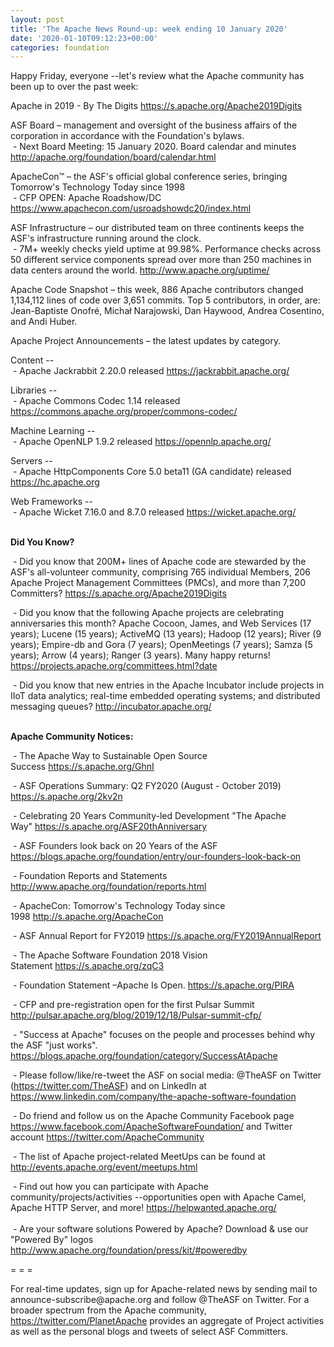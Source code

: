 ```yaml
---
layout: post
title: 'The Apache News Round-up: week ending 10 January 2020'
date: '2020-01-10T09:12:23+00:00'
categories: foundation
---
```

<p class="entryContent">Happy Friday, everyone --let's review what the Apache community has been up to over the past week:</p> 
  <p>Apache in 2019 - By The Digits <a href="https://s.apache.org/Apache2019Digits">https://s.apache.org/Apache2019Digits</a> <br /></p> 
  <p> </p> 
  <p class="entryContent">ASF Board – management and oversight of the business affairs of the corporation in accordance with the Foundation's bylaws.<br />&nbsp;- Next Board Meeting: 15 January 2020. Board calendar and minutes <a href="http://apache.org/foundation/board/calendar.html">http://apache.org/foundation/board/calendar.html</a></p> 
  <p>ApacheCon™ – the ASF's official global conference series, bringing Tomorrow's Technology Today since 1998<br />&nbsp;- CFP OPEN: Apache Roadshow/DC <a href="https://www.apachecon.com/usroadshowdc20/index.html">https://www.apachecon.com/usroadshowdc20/index.html</a></p> 
  <p>ASF Infrastructure – our distributed team on three continents keeps the ASF's infrastructure running around the clock.<br />&nbsp;-
 7M+ weekly checks yield uptime at 99.98%. Performance checks across 50 
different service components spread over more than 250 machines in data 
centers around the world.&nbsp;<a href="http://www.apache.org/uptime/">http://www.apache.org/uptime/</a></p> 
  <p>Apache Code Snapshot – this week, 886 Apache contributors changed 1,134,112 lines of code over 3,651 commits. Top 5 contributors, in order, are: Jean-Baptiste Onofré, Michał Narajowski, Dan Haywood, Andrea Cosentino, and Andi Huber. &nbsp; &nbsp; &nbsp; &nbsp; &nbsp;&nbsp; <br /></p>Apache Project Announcements&nbsp;– the latest updates by category.<br /> 
  <p>Content --<br />&nbsp;- Apache Jackrabbit 2.20.0 released <a href="https://jackrabbit.apache.org/">https://jackrabbit.apache.org/</a><br /></p> 
  <p>Libraries --<br />&nbsp;- Apache Commons Codec 1.14 released <a href="https://commons.apache.org/proper/commons-codec/">https://commons.apache.org/proper/commons-codec/</a> <br /></p> 
  <p><span class="il">Machine Learning</span> --<br />&nbsp;- Apache <span class="il">OpenNLP 1.9.2 released <a href="https://opennlp.apache.org">https://opennlp.apache.org/ <br /></a></span></p> <strong> 
    <p><span style="font-weight: normal;">Servers --<br />
&nbsp;- Apache <span class="il">HttpComponents Core 5.0 beta11 (GA candidate)</span> released <a href="https://hc.apache.org" rel="noreferrer" target="_blank" data-saferedirecturl="https://www.google.com/url?q=http://hc.apache.org&amp;source=gmail&amp;ust=1578733630557000&amp;usg=AFQjCNGK3Kcwu0xxKw-5AsvgT4g8_vg07g">https://hc.apache.org</a></span></p> 
    <p><span style="font-weight: normal;">Web Frameworks --<br />&nbsp;- Apache Wicket 7.16.0 and 8.7.0 released <a href="https://wicket.apache.org">https://wicket.apache.org/</a> </span><br /></p></strong> 
  <p><strong><br />Did You Know?</strong></p> 
  <p>&nbsp;- Did you know that 200M+ lines of Apache code are stewarded by 
the ASF's all-volunteer community, comprising 765 individual Members, 
206 Apache Project Management Committees (PMCs), and more than 7,200 
Committers? <a href="https://s.apache.org/Apache2019Digits">https://s.apache.org/Apache2019Digits</a></p> 
  <p>&nbsp;- Did you know that the following Apache projects are celebrating anniversaries this month? Apache Cocoon, James, and Web Services (17 years);&nbsp;Lucene (15 years); ActiveMQ (13 years); Hadoop (12 years); River (9 years); Empire-db and Gora (7 years); OpenMeetings (7 years); Samza (5 years); Arrow (4 years); Ranger (3 years). Many happy returns! <a href="https://projects.apache.org/committees.html?date">https://projects.apache.org/committees.html?date</a></p> 
  <p>&nbsp;- Did you know that new entries in the Apache Incubator include projects in IIoT data analytics; real-time embedded operating systems; and distributed messaging queues? <a href="http://incubator.apache.org/">http://incubator.apache.org/</a></p> 
  <p><strong><br />Apache Community Notices:</strong></p> 
  <p>&nbsp;- The Apache Way to Sustainable Open Source Success&nbsp;<a href="https://s.apache.org/GhnI">https://s.apache.org/GhnI</a></p> 
  <p>&nbsp;- ASF Operations Summary: Q2 FY2020 (August - October 2019) <a href="https://s.apache.org/2kv2n">https://s.apache.org/2kv2n</a></p> 
  <p>&nbsp;- Celebrating 20 Years Community-led Development &quot;The Apache Way&quot;&nbsp;<a href="https://s.apache.org/ASF20thAnniversary">https://s.apache.org/ASF20thAnniversary</a></p> 
  <p>&nbsp;- ASF Founders look back on 20 Years of the ASF <a href="https://blogs.apache.org/foundation/entry/our-founders-look-back-on">https://blogs.apache.org/foundation/entry/our-founders-look-back-on</a></p> 
  <p>&nbsp;- Foundation Reports and Statements <a href="http://www.apache.org/foundation/reports.html">http://www.apache.org/foundation/reports.html</a></p> 
  <p>&nbsp;- ApacheCon: Tomorrow's Technology Today since 1998&nbsp;<a href="http://s.apache.org/ApacheCon">http://s.apache.org/ApacheCon</a></p> 
  <p>&nbsp;- ASF Annual Report for FY2019&nbsp;<a href="https://s.apache.org/FY2019AnnualReport">https://s.apache.org/FY2019AnnualReport</a></p> 
  <p>&nbsp;- The Apache Software Foundation 2018 Vision Statement&nbsp;<a href="https://s.apache.org/zqC3">https://s.apache.org/zqC3</a></p> 
  <p>&nbsp;- Foundation Statement –Apache Is Open.&nbsp;<a href="https://s.apache.org/PIRA">https://s.apache.org/PIRA</a></p> 
  <p>&nbsp;- CFP and pre-registration open for the first Pulsar Summit <a href="http://pulsar.apache.org/blog/2019/12/18/Pulsar-summit-cfp/">http://pulsar.apache.org/blog/2019/12/18/Pulsar-summit-cfp/</a> </p> 
  <div> 
    <p>&nbsp;- &quot;Success at Apache&quot; focuses on the people and processes behind why the ASF &quot;just works&quot;. <a href="https://blogs.apache.org/foundation/category/SuccessAtApache">https://blogs.apache.org/foundation/category/SuccessAtApache</a></p> 
  </div> 
  <div> 
    <p>&nbsp;- Please follow/like/re-tweet the ASF on social media: @TheASF on Twitter (<a href="https://twitter.com/TheASF">https://twitter.com/TheASF</a>) and on LinkedIn at <a href="https://www.linkedin.com/company/the-apache-software-foundation">https://www.linkedin.com/company/the-apache-software-foundation</a></p> 
    <p>&nbsp;- Do friend and follow us on the Apache Community Facebook page <a href="https://www.facebook.com/ApacheSoftwareFoundation/">https://www.facebook.com/ApacheSoftwareFoundation/</a> and Twitter account <a href="https://twitter.com/ApacheCommunity">https://twitter.com/ApacheCommunity</a></p> 
  </div> 
  <div> 
    <p>&nbsp;- The list of Apache project-related MeetUps can be found at <a href="http://events.apache.org/event/meetups.html">http://events.apache.org/event/meetups.html</a></p> 
  </div><span class="LrzXr"></span><span class="LrzXr"></span> 
  <div>&nbsp;- Find out how you can participate with Apache 
community/projects/activities --opportunities open with Apache Camel, 
Apache HTTP Server, and more! <a href="https://helpwanted.apache.org/">https://helpwanted.apache.org/</a></div> 
  <div><br />&nbsp;- Are your software solutions Powered by Apache? Download &amp; use our &quot;Powered By&quot; logos <a href="http://www.apache.org/foundation/press/kit/#poweredby">http://www.apache.org/foundation/press/kit/#poweredby</a></div> 
  <div> 
    <p>= = =</p> 
    <p>For real-time updates, sign up for Apache-related news by sending
 mail to announce-subscribe@apache.org and follow @TheASF on Twitter. 
For a broader spectrum from the Apache community, <a href="https://twitter.com/PlanetApache">https://twitter.com/PlanetApache</a> provides an aggregate of Project activities as well as the personal blogs and tweets of select ASF Committers.</p> 
  </div>
